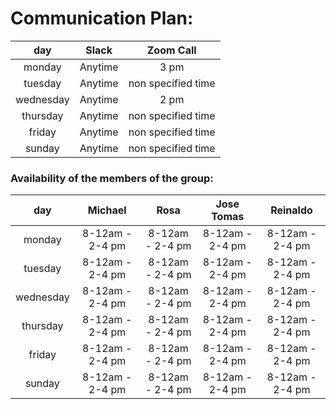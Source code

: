 # Communication Plan:

|  day     |       Slack   |   Zoom Call      |
|:--------:|:-------------:|:----------------:|
|monday    |Anytime        |3 pm              |
|tuesday   |Anytime        |non specified time|
|wednesday |Anytime        |2 pm              |
|thursday  |Anytime        |non specified time|
|friday    |Anytime        |non specified time|
|sunday    |Anytime        |non specified time|

### Availability of the members of the group:     

|  day     |     Michael   |     Rosa      |    Jose Tomas |       Reinaldo  |
|:--------:|:-------------:|:-------------:|:-------------:|:---------------:|
|monday    |8-12am - 2-4 pm|8-12am - 2-4 pm|8-12am - 2-4 pm|8-12am - 2-4 pm  |
|tuesday   |8-12am - 2-4 pm|8-12am - 2-4 pm|8-12am - 2-4 pm|8-12am - 2-4 pm  |
|wednesday |8-12am - 2-4 pm|8-12am - 2-4 pm|8-12am - 2-4 pm|8-12am - 2-4 pm  |
|thursday  |8-12am - 2-4 pm|8-12am - 2-4 pm|8-12am - 2-4 pm|8-12am - 2-4 pm  |
|friday    |8-12am - 2-4 pm|8-12am - 2-4 pm|8-12am - 2-4 pm|8-12am - 2-4 pm  |
|sunday    |8-12am - 2-4 pm|8-12am - 2-4 pm|8-12am - 2-4 pm|8-12am - 2-4 pm  |